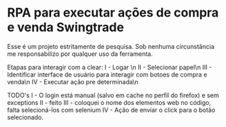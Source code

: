 # RPA para executar ações de compra e venda Swingtrade
Esse é um projeto estritamente de pesquisa. Sob nenhuma circunstância me responsabilizo por qualquer uso da ferramenta. 

Etapas para interagir com a clear:
I - Logar \n
II - Selecionar papel\n
III - Identificar interface de usuário para interagir com botoes de compra e venda\n
IV - Executar ação pre determinada\n

TODO's
I   - O login está manual (salvo em cache no perfil do firefox) e sem exceptions
II  - feito
III - coloquei o nome dos elementos web no código, falta selecioná-los com selenium
IV  - Ação de enviar o click para o botão selecionado.
